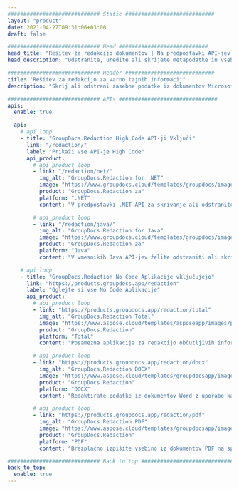 ```yaml
---
############################# Static ############################
layout: "product"
date: 2021-04-27T09:31:06+03:00
draft: false

############################# Head ############################
head_title: "Rešitev za redakcijo dokumentov | Na predpostavki API-jev in brezplačna aplikacija"
head_description: "Odstranite, uredite ali skrijete metapodatke in vsebino besedila v dokumentih MS Office Word, preglednicah Excel, predstavitvah PowerPoint, PDF in formatih slikovnih datotek."

############################# Header ############################
title: "Rešitev za redakcijo za varno tajnih informacij"
description: "Skrij ali odstrani zasebne podatke iz dokumentov Microsoft Office, preglednic, predstavitev, PDF in slik."

############################# APIs ###############################
apis:
  enable: true

  api:
    # api loop
    - title: "GroupDocs.Redaction High Code API-ji Vključi"
      link: "/redaction/"
      label: "Prikaži vse API-je High Code"
      api_product:
        # api_product loop
        - link: "/redaction/net/"
          img_alt: "GroupDocs.Redaction for .NET"
          image: "https://www.groupdocs.cloud/templates/groupdocs/images/product-logos/groupdocs-redaction-net.png"
          product: "GroupDocs.Redaction za"
          platform: ".NET"
          content: "V predpostavki .NET API za skrivanje ali odstranitev vsebine in metapodatkov iz osebnih dokumentov."

        # api_product loop
        - link: "/redaction/java/"
          img_alt: "GroupDocs.Redaction for Java"
          image: "https://www.groupdocs.cloud/templates/groupdocs/images/product-logos/groupdocs-redaction-java.png"
          product: "GroupDocs.Redaction za"
          platform: "Java"
          content: "V vmesnikih Java API-jev želite odstraniti ali skriti besedilo iz vsebine in metapodatkov podprtih formatov datotek."

    # api loop
    - title: "GroupDocs.Redaction No Code Aplikacije vključujejo"
      link: "https://products.groupdocs.app/redaction"
      label: "Oglejte si vse No Code Aplikacije"
      api_product:
        # api_product loop
        - link: "https://products.groupdocs.app/redaction/total"
          img_alt: "GroupDocs.Redaction Total"
          image: "https://www.aspose.cloud/templates/asposeapp/images/products/logo/asposeredaction-app.png"
          product: "GroupDocs.Redaction"
          platform: "Total"
          content: "Posamezna aplikacija za redakcijo občutljivih informacij iz Word, Excel, PowerPoint, PDF in mnogih drugih vrst dokumentov."

        # api_product loop
        - link: "https://products.groupdocs.app/redaction/docx"
          img_alt: "GroupDocs.Redaction DOCX"
          image: "https://www.aspose.cloud/templates/groupdocsapp/images/products/logo/groupdocswords-app.png"
          product: "GroupDocs.Redaction"
          platform: "DOCX"
          content: "Redaktirate podatke iz dokumentov Word z uporabo katerega koli spletnega brskalnika."

        # api_product loop
        - link: "https://products.groupdocs.app/redaction/pdf"
          img_alt: "GroupDocs.Redaction PDF"
          image: "https://www.aspose.cloud/templates/groupdocsapp/images/products/logo/groupdocspdf-app.png"
          product: "GroupDocs.Redaction"
          platform: "PDF"
          content: "Brezplačno izpišite vsebino iz dokumentov PDF na spletu."

############################# Back to top ###############################
back_to_top:
  enable: true
---
```

